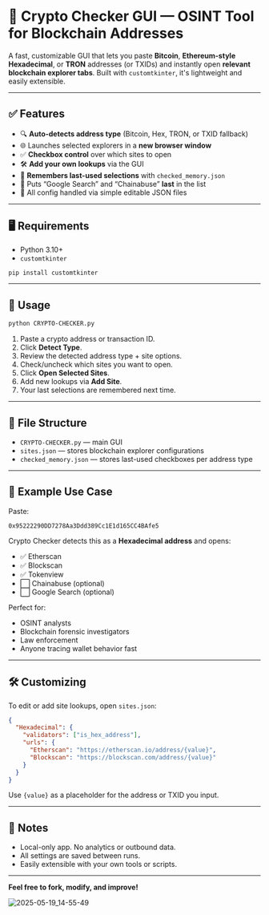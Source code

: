 # 🔎 Crypto Checker GUI — OSINT Tool for Blockchain Addresses

A fast, customizable GUI that lets you paste **Bitcoin**, **Ethereum-style Hexadecimal**, or **TRON** addresses (or TXIDs) and instantly open **relevant blockchain explorer tabs**. Built with `customtkinter`, it's lightweight and easily extensible.

---

## ✅ Features

- 🔍 **Auto-detects address type** (Bitcoin, Hex, TRON, or TXID fallback)
- 🌐 Launches selected explorers in a **new browser window**
- ✅ **Checkbox control** over which sites to open
- 🛠️ **Add your own lookups** via the GUI
- 💾 **Remembers last-used selections** with `checked_memory.json`
- 🧠 Puts “Google Search” and “Chainabuse” **last** in the list
- 📂 All config handled via simple editable JSON files

---

## 🖥️ Requirements

- Python 3.10+
- `customtkinter`

```bash
pip install customtkinter
```

---

## 🚀 Usage

```bash
python CRYPTO-CHECKER.py
```

1. Paste a crypto address or transaction ID.
2. Click **Detect Type**.
3. Review the detected address type + site options.
4. Check/uncheck which sites you want to open.
5. Click **Open Selected Sites**.
6. Add new lookups via **Add Site**.
7. Your last selections are remembered next time.

---

## 📁 File Structure

- `CRYPTO-CHECKER.py` — main GUI
- `sites.json` — stores blockchain explorer configurations
- `checked_memory.json` — stores last-used checkboxes per address type

---

## 🧠 Example Use Case

Paste:

```
0x95222290DD7278Aa3Ddd389Cc1E1d165CC4BAfe5
```

Crypto Checker detects this as a **Hexadecimal address** and opens:

- ✅ Etherscan  
- ✅ Blockscan  
- ✅ Tokenview  
- ⬜ Chainabuse (optional)  
- ⬜ Google Search (optional)

Perfect for:
- OSINT analysts
- Blockchain forensic investigators
- Law enforcement
- Anyone tracing wallet behavior fast

---

## 🛠️ Customizing

To edit or add site lookups, open `sites.json`:

```json
{
  "Hexadecimal": {
    "validators": ["is_hex_address"],
    "urls": {
      "Etherscan": "https://etherscan.io/address/{value}",
      "Blockscan": "https://blockscan.com/address/{value}"
    }
  }
}
```

Use `{value}` as a placeholder for the address or TXID you input.

---

## 🧼 Notes

- Local-only app. No analytics or outbound data.
- All settings are saved between runs.
- Easily extensible with your own tools or scripts.

---

**Feel free to fork, modify, and improve!**

![2025-05-19_14-55-49](https://github.com/user-attachments/assets/039ccc84-085f-4c8b-aa7a-862605d63436)
